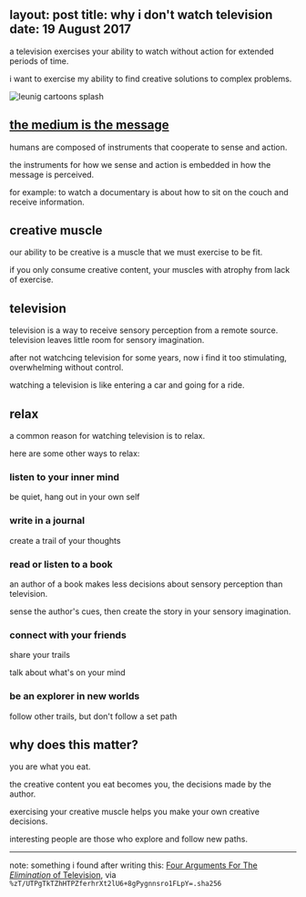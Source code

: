 layout: post
title: why i don't watch television
date: 19 August 2017
---

a television exercises your ability to watch without action for extended periods of time.

i want to exercise my ability to find creative solutions to complex problems.

![leunig cartoons splash](/images/leunig-tv-splash.jpg)

## [the medium is the message](https://en.wikipedia.org/wiki/The_medium_is_the_message)

humans are composed of instruments that cooperate to sense and action.

the instruments for how we sense and action is embedded in how the message is perceived.

for example: to watch a documentary is about how to sit on the couch and receive information. 

## creative muscle

our ability to be creative is a muscle that we must exercise to be fit.

if you only consume creative content, your muscles with atrophy from lack of exercise.

## television

television is a way to receive sensory perception from a remote source. television leaves little room for sensory imagination.

after not watchcing television for some years, now i find it too stimulating, overwhelming without control.

watching a television is like entering a car and going for a ride. 

## relax

a common reason for watching television is to relax.

here are some other ways to relax:

### listen to your inner mind

be quiet, hang out in your own self

### write in a journal

create a trail of your thoughts

### read or listen to a book

an author of a book makes less decisions about sensory perception than television.

sense the author's cues, then create the story in your sensory imagination.

### connect with your friends

share your trails

talk about what's on your mind

### be an explorer in new worlds

follow other trails, but don't follow a set path

## why does this matter?

you are what you eat.

the creative content you eat becomes you, the decisions made by the author.

exercising your creative muscle helps you make your own creative decisions.

interesting people are those who explore and follow new paths.

---

note: something i found after writing this: [Four Arguments For The _Elimination_ of Television](https://www.ratical.org/ratville/AoS/4Args4ElimTV.html), via `%zT/UTPgTkTZhHTPZferhrXt2lU6+8gPygnnsro1FLpY=.sha256`

